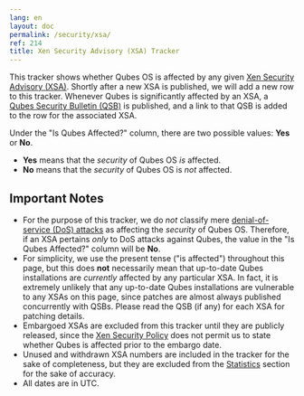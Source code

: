 ```yaml
---
lang: en
layout: doc
permalink: /security/xsa/
ref: 214
title: Xen Security Advisory (XSA) Tracker
---
```


This tracker shows whether Qubes OS is affected by any given [Xen Security
Advisory (XSA)](https://xenbits.xen.org/xsa/). Shortly after a new XSA is
published, we will add a new row to this tracker. Whenever Qubes is
significantly affected by an XSA, a [Qubes Security Bulletin
(QSB)](/security/qsb/) is published, and a link to that QSB is added to
the row for the associated XSA.

Under the "Is Qubes Affected?" column, there are two possible values: **Yes**
or **No**.

* **Yes** means that the *security* of Qubes OS *is* affected.
* **No** means that the *security* of Qubes OS is *not* affected.

## Important Notes

* For the purpose of this tracker, we do *not* classify mere [denial-of-service
  (DoS) attacks](https://en.wikipedia.org/wiki/Denial-of-service_attack) as
  affecting the *security* of Qubes OS. Therefore, if an XSA pertains *only* to
  DoS attacks against Qubes, the value in the "Is Qubes Affected?" column will
  be **No**.
* For simplicity, we use the present tense ("is affected") throughout this
  page, but this does **not** necessarily mean that up-to-date Qubes
  installations are *currently* affected by any particular XSA. In fact, it is
  extremely unlikely that any up-to-date Qubes installations are vulnerable to
  any XSAs on this page, since patches are almost always published concurrently
  with QSBs. Please read the QSB (if any) for each XSA for patching details.
* Embargoed XSAs are excluded from this tracker until they are publicly
  released, since the [Xen Security
  Policy](https://www.xenproject.org/security-policy.html) does not permit us
  to state whether Qubes is affected prior to the embargo date.
* Unused and withdrawn XSA numbers are included in the tracker for the sake of
  completeness, but they are excluded from the [Statistics](#statistics)
  section for the sake of accuracy.
* All dates are in UTC.
